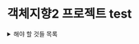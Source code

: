 # 객체지향2 프로젝트 test


<details>
<summary>해야 할 것들 목록</summary>
<div markdown="1">

- [ ] GUI 만들기

</div>
</details>
